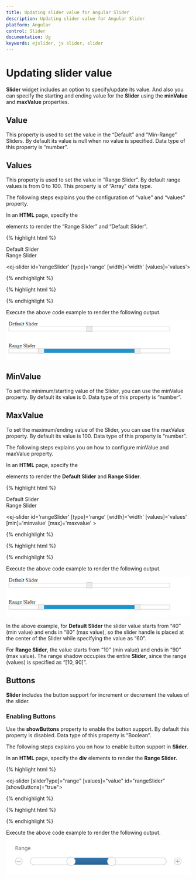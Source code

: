 ```yaml
---
title: Updating slider value for Angular Slider
description: Updating slider value for Angular Slider
platform: Angular
control: Slider
documentation: Ug
keywords: ejslider, js slider, slider
---
```


# Updating slider value

**Slider** widget includes an option to specify/update its value. And also you can specify the starting and ending value for the **Slider** using the **minValue** and **maxValue** properties.

## Value

This property is used to set the value in the “Default” and “Min-Range” Sliders. By default its value is null when no value is specified. Data type of this property is “number”.

## Values

This property is used to set the value in “Range Slider”. By default range values is from 0 to 100. This property is of “Array” data type.

The following steps explains you the configuration of “value” and “values” property.

In an **HTML** page, specify the **<div>** elements to render the “Range Slider” and “Default Slider”.

{% highlight html %}

<div>Default Slider</div>
<ej-slider id='defaultSlider' [type]='default' [width]='width' [value]='value'></ej-slider>

<div>Range Slider</div>

<ej-slider id='rangeSlider' [type]='range' [width]='width' [values]='values'></ej-slider>

{% endhighlight %}

{% highlight html %}

<script>

import { Component } from '@angular/core';
import { SliderModule } from '@syncfusion/ej2-ng-inputs';

@Component({
    selector: 'control-content',
    templateUrl: 'app/components/slider/slider.component.html'',
})
export class DefaultSliderComponent {
    public value: number = '60';
    public default : string = 'default';  
}
</script>

<script>

import { Component } from '@angular/core';
import { SliderModule } from '@syncfusion/ej2-ng-inputs';

@Component({
    selector: 'control-content',
    templateUrl: 'app/components/slider/slider.component.html'',
})
export class RangeSliderComponent {
    public values: number = [10,90];
    public range: string ='range';  
}
</script>

{% endhighlight %}

Execute the above code example to render the following output.


![](Updating-slider-value_images/Updating-slider-value_img1.png) 

## MinValue

To set the minimum/starting value of the Slider, you can use the minValue property. By default its value is 0. Data type of this property is “number”.

## MaxValue

To set the maximum/ending value of the Slider, you can use the maxValue property. By default its value is 100. Data type of this property is “number”.

The following steps explains you on how to configure minValue and maxValue property.

In an **HTML** page, specify the **<div>** elements to render the **Default Slider** and **Range Slider**.


{% highlight html %}

<div>Default Slider</div>
<ej-slider id='defaultSlider' [type]='default' [width]='width' [value]='value' 
[min]='minValue' [max]='maxValue' ></ej-slider>

<div>Range Slider</div>

<ej-slider id='rangeSlider' [type]='range' [width]='width' [values]='values' [min]='minvalue' [max]='maxvalue' ></ej-slider>

{% endhighlight %}

{% highlight html %}

<script>

import { Component } from '@angular/core';
import { SliderModule } from '@syncfusion/ej2-ng-inputs';

@Component({
    selector: 'control-content',
    templateUrl: 'app/components/slider/slider.component.html'',
})
export class DefaultSliderComponent {
    public value: number = '60';
    public default : string = 'default';  
    public minValue : string = '40';
    public maxValue : string = '80';

}
</script>

<script>

import { Component } from '@angular/core';
import { SliderModule } from '@syncfusion/ej2-ng-inputs';

@Component({
    selector: 'control-content',
    templateUrl: 'app/components/slider/slider.component.html'',
})
export class RangeSliderComponent {
    public values: number = [10,90];
    public range: string ='range';
    public minValue : string = '10';
    public maxValue : string = '90';
    
}
</script>

{% endhighlight %}

Execute the above code example to render the following output.

![](Updating-slider-value_images/Updating-slider-value_img2.png) 

In the above example, for **Default Slider** the slider value starts from “40” (min value) and ends in “80” (max value), so the slider handle is placed at the center of the Slider while specifying the value as “60”.

For **Range Slider**, the value starts from “10” (min value) and ends in “90” (max value). The range shadow occupies the entire **Slider**, since the range (values) is specified as “[10, 90]”.

## Buttons

**Slider** includes the button support for increment or decrement the values of the slider.

### Enabling Buttons

Use the **showButtons** property to enable the button support. By default this property is disabled. Data type of this property is “Boolean”.

The following steps explains you on how to enable button support in **Slider**.

In an **HTML** page, specify the **div** elements to render the **Range Slider.**

{% highlight html %}

<ej-slider [sliderType]="range" [values]="value" id="rangeSlider" [showButtons]="true">
</ej-slider>

{% endhighlight %}

{% highlight html %}

 <script>

import { Component } from '@angular/core';
import { SliderModule } from '@syncfusion/ej2-ng-inputs';

@Component({
    selector: 'control-content',
    templateUrl: 'app/components/slider/slider.component.html'',
})
export class DefaultSliderComponent {
    public value: number[] = [30,60];
}

</script>

{% endhighlight %}

Execute the above code example to render the following output.

![](Button-Support_images/Button-Support_img1.png)